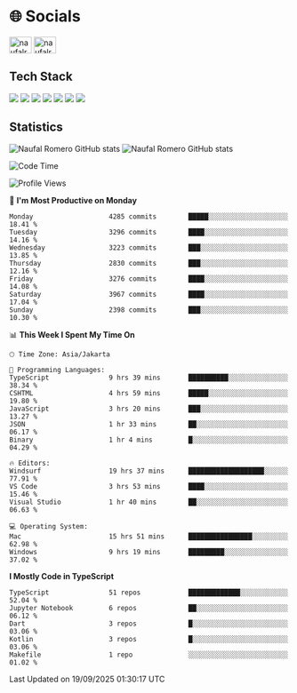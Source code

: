 <h1 align="">🌐 Socials</h1>
<p align="left">
<a href="https://linkedin.com/in/naufal-romero-putra-pratama-9ab816177/" target="blank"><img align="center" src="https://raw.githubusercontent.com/rahuldkjain/github-profile-readme-generator/master/src/images/icons/Social/linked-in-alt.svg" alt="naufalromero" height="30" width="40" /></a>
<a href="https://instagram.com/naufalromero" target="blank"><img align="center" src="https://raw.githubusercontent.com/rahuldkjain/github-profile-readme-generator/master/src/images/icons/Social/instagram.svg" alt="naufalromero" height="30" width="40" /></a>
</p>


<h2 align="">Tech Stack</h2>
<div align="">
  <img src="https://img.shields.io/badge/next.js-000000?style=for-the-badge&logo=nextdotjs&logoColor=white"/>
 <img src="https://img.shields.io/badge/typescript-%23007ACC.svg?style=for-the-badge&logo=typescript&logoColor=white"/>
 <img src="https://img.shields.io/badge/react-%2320232a.svg?style=for-the-badge&logo=react&logoColor=%2361DAFB"/>
 <img src="https://img.shields.io/badge/tailwindcss-%2338B2AC.svg?style=for-the-badge&logo=tailwind-css&logoColor=white"/>
 <img src="https://img.shields.io/badge/Prisma-3982CE?style=for-the-badge&logo=Prisma&logoColor=white"/>
 <img src="https://img.shields.io/badge/javascript-%23323330.svg?style=for-the-badge&logo=javascript&logoColor=%23F7DF1E"/>
 <img src="https://img.shields.io/badge/java-%23ED8B00.svg?style=for-the-badge&logo=openjdk&logoColor=white"/>
</div>


<h2 align="">Statistics</h2>
<div align="">
<img src="https://github-readme-stats-xi-nine-74.vercel.app/api?username=romves&show_icons=true&theme=tokyonight&include_all_commits=true&count_private=true" alt="Naufal Romero GitHub stats"/>
<img src="https://github-readme-stats-xi-nine-74.vercel.app/api/top-langs/?username=romves&theme=tokyonight&hide_border=false&include_all_commits=true&count_private=true&layout=compact" alt="Naufal Romero GitHub stats"/>
</div>

<!--START_SECTION:waka-->
![Code Time](http://img.shields.io/badge/Code%20Time-2%2C930%20hrs%2046%20mins-blue)

![Profile Views](http://img.shields.io/badge/Profile%20Views-0-blue)

📅 **I'm Most Productive on Monday** 

```text
Monday                   4285 commits        █████░░░░░░░░░░░░░░░░░░░░   18.41 % 
Tuesday                  3296 commits        ████░░░░░░░░░░░░░░░░░░░░░   14.16 % 
Wednesday                3223 commits        ███░░░░░░░░░░░░░░░░░░░░░░   13.85 % 
Thursday                 2830 commits        ███░░░░░░░░░░░░░░░░░░░░░░   12.16 % 
Friday                   3276 commits        ████░░░░░░░░░░░░░░░░░░░░░   14.08 % 
Saturday                 3967 commits        ████░░░░░░░░░░░░░░░░░░░░░   17.04 % 
Sunday                   2398 commits        ███░░░░░░░░░░░░░░░░░░░░░░   10.30 % 
```


📊 **This Week I Spent My Time On** 

```text
🕑︎ Time Zone: Asia/Jakarta

💬 Programming Languages: 
TypeScript               9 hrs 39 mins       ██████████░░░░░░░░░░░░░░░   38.34 % 
CSHTML                   4 hrs 59 mins       █████░░░░░░░░░░░░░░░░░░░░   19.80 % 
JavaScript               3 hrs 20 mins       ███░░░░░░░░░░░░░░░░░░░░░░   13.27 % 
JSON                     1 hr 33 mins        ██░░░░░░░░░░░░░░░░░░░░░░░   06.17 % 
Binary                   1 hr 4 mins         █░░░░░░░░░░░░░░░░░░░░░░░░   04.29 % 

🔥 Editors: 
Windsurf                 19 hrs 37 mins      ███████████████████░░░░░░   77.91 % 
VS Code                  3 hrs 53 mins       ████░░░░░░░░░░░░░░░░░░░░░   15.46 % 
Visual Studio            1 hr 40 mins        ██░░░░░░░░░░░░░░░░░░░░░░░   06.63 % 

💻 Operating System: 
Mac                      15 hrs 51 mins      ████████████████░░░░░░░░░   62.98 % 
Windows                  9 hrs 19 mins       █████████░░░░░░░░░░░░░░░░   37.02 % 
```

**I Mostly Code in TypeScript** 

```text
TypeScript               51 repos            █████████████░░░░░░░░░░░░   52.04 % 
Jupyter Notebook         6 repos             ██░░░░░░░░░░░░░░░░░░░░░░░   06.12 % 
Dart                     3 repos             █░░░░░░░░░░░░░░░░░░░░░░░░   03.06 % 
Kotlin                   3 repos             █░░░░░░░░░░░░░░░░░░░░░░░░   03.06 % 
Makefile                 1 repo              ░░░░░░░░░░░░░░░░░░░░░░░░░   01.02 % 
```




 Last Updated on 19/09/2025 01:30:17 UTC
<!--END_SECTION:waka-->
